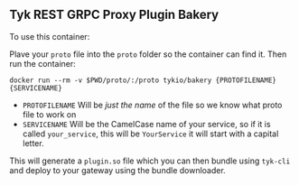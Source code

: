 ## Tyk REST GRPC Proxy Plugin Bakery

To use this container:

Plave your `proto` file into the `proto` folder so the container can find it. Then run the container:

    docker run --rm -v $PWD/proto/:/proto tykio/bakery {PROTOFILENAME} {SERVICENAME}


- `PROTOFILENAME` Will be *just the name* of the file so we know what proto file to work on
- `SERVICENAME` Will be the CamelCase name of your service, so if it is called `your_service`, this will be `YourService` it will start with a capital letter.

This will generate a `plugin.so` file which you can then bundle using `tyk-cli` and deploy to your gateway using the bundle downloader.